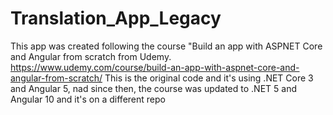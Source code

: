 # Translation_App_Legacy
This app was created following the course "Build an app with ASPNET Core and Angular from scratch from Udemy. 
https://www.udemy.com/course/build-an-app-with-aspnet-core-and-angular-from-scratch/
This is the original code and it's using .NET Core 3 and Angular 5, nad since then, the course was updated to .NET 5 and Angular 10 and it's on a different repo
